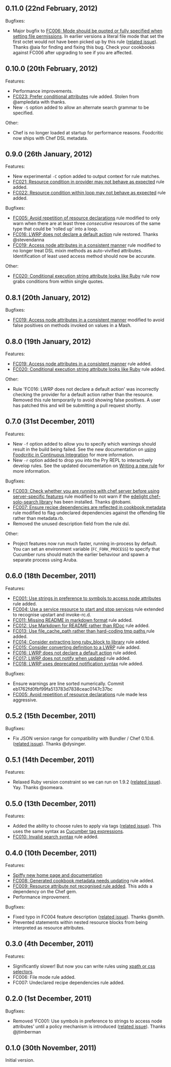 ## 0.11.0 (22nd February, 2012)

Bugfixes:

  - Major bugfix to [FC006: Mode should be quoted or fully specified when setting file permissions](http://acrmp.github.com/foodcritic/#FC006). In earlier versions a literal file mode that set the first octet would not have been picked up by this rule ([related issue](https://github.com/acrmp/foodcritic/pull/9)). Thanks @aia for finding and fixing this bug. Check your cookbooks against FC006 after upgrading to see if you are affected.

## 0.10.0 (20th February, 2012)

Features:

  - Performance improvements.
  - [FC023: Prefer conditional attributes](http://acrmp.github.com/foodcritic/#FC023) rule added. Stolen from @ampledata with thanks.
  - New `-S` option added to allow an alternate search grammar to be specified.

Other:

  - Chef is no longer loaded at startup for performance reasons. Foodcritic now ships with Chef DSL metadata.

## 0.9.0 (26th January, 2012)

Features:

  - New experimental `-C` option added to output context for rule matches.
  - [FC021: Resource condition in provider may not behave as expected](http://acrmp.github.com/foodcritic/#FC021) rule
    added.
  - [FC022: Resource condition within loop may not behave as expected](http://acrmp.github.com/foodcritic/#FC022) rule
    added.

Bugfixes:

  - [FC005: Avoid repetition of resource declarations](http://acrmp.github.com/foodcritic/#FC005) rule modified to only
    warn when there are at least three *consecutive* resources of the same type that could be 'rolled up' into a loop.
  - [FC016: LWRP does not declare a default action](http://acrmp.github.com/foodcritic/#FC016) rule restored. Thanks @stevendanna
  - [FC019: Access node attributes in a consistent manner](http://acrmp.github.com/foodcritic/#FC019) rule modified to no
    longer treat DSL mixin methods as auto-vivified attributes. Identification of least used access method should now be
    accurate.

Other:

  - [FC020: Conditional execution string attribute looks like Ruby](http://acrmp.github.com/foodcritic/#FC020) rule now
    grabs conditions from within single quotes.

## 0.8.1 (20th January, 2012)

Bugfixes:

  - [FC019: Access node attributes in a consistent manner](http://acrmp.github.com/foodcritic/#FC019) modified
    to avoid false positives on methods invoked on values in a Mash.

## 0.8.0 (19th January, 2012)

Features:

  - [FC019: Access node attributes in a consistent manner](http://acrmp.github.com/foodcritic/#FC019) rule added.
  - [FC020: Conditional execution string attribute looks like Ruby](http://acrmp.github.com/foodcritic/#FC020) rule added.

Other:

  - Rule 'FC016: LWRP does not declare a default action' was incorrectly checking the provider for a default action
    rather than the resource. Removed this rule temporarily to avoid showing false positives. A user has patched this
    and will be submitting a pull request shortly.

## 0.7.0 (31st December, 2011)

Features:

  - New `-f` option added to allow you to specify which warnings should result in the build being failed. See the new
    documentation on [using Foodcritic in Continuous Integration](http://acrmp.github.com/foodcritic/#ci) for more
    information.
  - New `-r` option added to drop you into the Pry REPL to interactively develop rules. See the updated documentation on
    [Writing a new rule](http://acrmp.github.com/foodcritic/#writing-a-new-rule) for more information.

Bugfixes:

  - [FC003: Check whether you are running with chef server before using server-specific features](http://acrmp.github.com/foodcritic/#FC003) rule
    modified to not warn if the [edelight chef-solo-search library](https://github.com/edelight/chef-solo-search) has been installed. Thanks @tobami.
  - [FC007: Ensure recipe dependencies are reflected in cookbook metadata](http://acrmp.github.com/foodcritic/#FC007) rule
    modified to flag undeclared dependencies against the offending file rather than metadata.rb.
  - Removed the unused description field from the rule dsl.

Other:

  - Project features now run much faster, running in-process by default. You can set an environment variable
    (`FC_FORK_PROCESS`) to specify that Cucumber runs should match the earlier behaviour and spawn a separate process
    using Aruba.

## 0.6.0 (18th December, 2011)

Features:

  - [FC001: Use strings in preference to symbols to access node attributes](http://acrmp.github.com/foodcritic/#FC001)
    rule added.
  - [FC004: Use a service resource to start and stop services](http://acrmp.github.com/foodcritic/#FC004) rule extended
    to recognise upstart and invoke-rc.d.
  - [FC011: Missing README in markdown format](http://acrmp.github.com/foodcritic/#FC011) rule added.
  - [FC012: Use Markdown for README rather than RDoc](http://acrmp.github.com/foodcritic/#FC012) rule added.
  - [FC013: Use file_cache_path rather than hard-coding tmp paths ](http://acrmp.github.com/foodcritic/#FC013) rule added.
  - [FC014: Consider extracting long ruby_block to library](http://acrmp.github.com/foodcritic/#FC014) rule added.
  - [FC015: Consider converting definition to a LWRP](http://acrmp.github.com/foodcritic/#FC015) rule added.
  - [FC016: LWRP does not declare a default action](http://acrmp.github.com/foodcritic/#FC016) rule added.
  - [FC017: LWRP does not notify when updated](http://acrmp.github.com/foodcritic/#FC017) rule added.
  - [FC018: LWRP uses deprecated notification syntax](http://acrmp.github.com/foodcritic/#FC018) rule added.

Bugfixes:

  - Ensure warnings are line sorted numerically. Commit eb1762fd0fbf99fa513783d7838ceac0147c37bc
  - [FC005: Avoid repetition of resource declarations](http://acrmp.github.com/foodcritic/#FC005) rule made less aggressive.

## 0.5.2 (15th December, 2011)

Bugfixes:

  - Fix JSON version range for compatibility with Bundler / Chef 0.10.6. ([related issue](https://github.com/acrmp/foodcritic/issues/6)). Thanks @dysinger.

## 0.5.1 (14th December, 2011)

Features:

  - Relaxed Ruby version constraint so we can run on 1.9.2 ([related issue](https://github.com/acrmp/foodcritic/issues/5)). Yay. Thanks @someara.

## 0.5.0 (13th December, 2011)

Features:

  - Added the ability to choose rules to apply via tags ([related issue](https://github.com/acrmp/foodcritic/issues/4)).
    This uses the same syntax as [Cucumber tag expressions](https://github.com/cucumber/cucumber/wiki/tags).
  - [FC010: Invalid search syntax](http://acrmp.github.com/foodcritic/#FC010) rule added.

## 0.4.0 (10th December, 2011)

Features:

  - [Spiffy new home page and documentation](http://acrmp.github.com/foodcritic/)
  - [FC008: Generated cookbook metadata needs updating](http://acrmp.github.com/foodcritic/#FC008) rule added.
  - [FC009: Resource attribute not recognised rule added](http://acrmp.github.com/foodcritic/#FC009).
    This adds a dependency on the Chef gem.
  - Performance improvement.

Bugfixes:

  - Fixed typo in FC004 feature description ([related issue](https://github.com/acrmp/foodcritic/issues/2)). Thanks @smith.
  - Prevented statements within nested resource blocks from being interpreted as resource attributes.

## 0.3.0 (4th December, 2011)

Features:

  - Significantly slower! But now you can write rules using [xpath or css selectors](http://nokogiri.org/).
  - FC006: File mode rule added.
  - FC007: Undeclared recipe dependencies rule added.

## 0.2.0 (1st December, 2011)

Bugfixes:

  - Removed 'FC001: Use symbols in preference to strings to access node attributes' until a policy mechanism is
  introduced ([related issue](https://github.com/acrmp/foodcritic/issues/1)). Thanks @jtimberman

## 0.1.0 (30th November, 2011)

Initial version.
